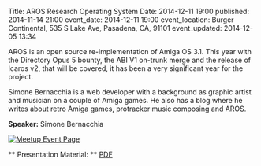 Title: AROS Research Operating System
Date: 2014-12-11 19:00
published: 2014-11-14 21:00
event_date: 2014-12-11 19:00
event_location: Burger Continental, 535 S Lake Ave, Pasadena, CA, 91101
event_updated: 2014-12-05 13:34

AROS is an open source re-implementation of Amiga OS 3.1. This year with the Directory Opus 5 bounty, the ABI V1 on-trunk merge and the release of Icaros v2, that will be covered, it has been a very significant year for the project.

Simone Bernacchia is a web developer with a background as graphic artist and musician on a couple of Amiga games. He also has a blog where he writes about retro Amiga games, protracker music composing and AROS.

**Speaker:** Simone Bernacchia

[ ![Meetup Event Page]({filename}/images/meetup_logo_45.png) ](http://www.meetup.com/SGVTech/events/218696476/)

** Presentation Material: ** [PDF]({filename}/slides/icaros_presentation_20141211.pdf)

